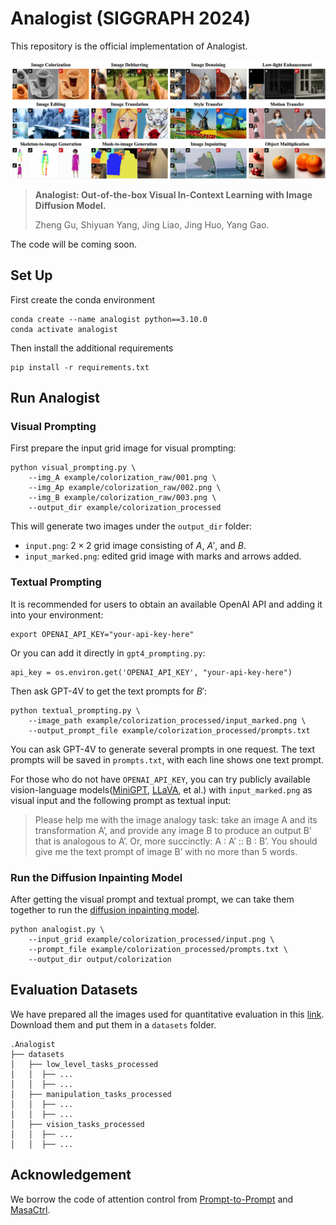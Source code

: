 # Analogist (SIGGRAPH 2024)

This repository is the official implementation of Analogist.

![framework](assets/images/teaser.jpg)

> **Analogist: Out-of-the-box Visual In-Context Learning with Image Diffusion Model.**
> 
> Zheng Gu, Shiyuan Yang, Jing Liao, Jing Huo, Yang Gao.

The code will be coming soon.

## Set Up

First create the conda environment
```
conda create --name analogist python==3.10.0
conda activate analogist
```

Then install the additional requirements
```
pip install -r requirements.txt
```

## Run Analogist

### Visual Prompting

First prepare the input grid image for visual prompting:

```
python visual_prompting.py \
    --img_A example/colorization_raw/001.png \
    --img_Ap example/colorization_raw/002.png \
    --img_B example/colorization_raw/003.png \
    --output_dir example/colorization_processed
```

This will generate two images under the `output_dir` folder:
- `input.png`: $2\times2$ grid image consisting of $A$, $A'$, and $B$.
- `input_marked.png`: edited grid image with marks and arrows added.

### Textual Prompting

It is recommended for users to obtain an available OpenAI API and adding it into your environment:

```
export OPENAI_API_KEY="your-api-key-here"
```

Or you can add it directly in `gpt4_prompting.py`:

```
api_key = os.environ.get('OPENAI_API_KEY', "your-api-key-here")
```

Then ask GPT-4V to get the text prompts for $B'$:

```
python textual_prompting.py \
    --image_path example/colorization_processed/input_marked.png \
    --output_prompt_file example/colorization_processed/prompts.txt
```

You can ask GPT-4V to generate several prompts in one request. The text prompts will be saved in `prompts.txt`, with each line shows one text prompt.

For those who do not have `OPENAI_API_KEY`, you can try publicly available vision-language models([MiniGPT](https://minigpt-4.github.io/), [LLaVA](https://llava-vl.github.io/), et al.) with `input_marked.png` as visual input and the following prompt as textual input:

> Please help me with the image analogy task: take an image A and its transformation A’, and provide any image B to produce an output B’ that is analogous to A’. Or, more succinctly: A : A’ :: B : B’. You should give me the text prompt of image B’ with no more than 5 words.

### Run the Diffusion Inpainting Model

After getting the visual prompt and textual prompt, we can take them together to run the [diffusion inpainting model](https://huggingface.co/runwayml/stable-diffusion-inpainting).

```
python analogist.py \
    --input_grid example/colorization_processed/input.png \
    --prompt_file example/colorization_processed/prompts.txt \
    --output_dir output/colorization
```

## Evaluation Datasets

We have prepared all the images used for quantitative evaluation in this [link](https://portland-my.sharepoint.com/:f:/g/personal/zhenggu4-c_my_cityu_edu_hk/Eh_jT6A5s6VHo7Q4GiDAKY4BjqQ3_f9MJ89qdsIEbe_K2g?e=kJY6HB). Download them and put them in a `datasets` folder.

```
.Analogist
├── datasets
│   ├── low_level_tasks_processed
│   │  ├── ... 
│   │  ├── ...
│   ├── manipulation_tasks_processed
│   │  ├── ...
│   │  ├── ...
│   ├── vision_tasks_processed
│   │  ├── ...
│   │  ├── ...
```


## Acknowledgement

We borrow the code of attention control from [Prompt-to-Prompt](https://prompt-to-prompt.github.io/) and [MasaCtrl](https://ljzycmd.github.io/projects/MasaCtrl/).

